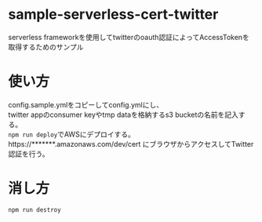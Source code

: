 # sample-serverless-cert-twitter
serverless frameworkを使用してtwitterのoauth認証によってAccessTokenを取得するためのサンプル

# 使い方
config.sample.ymlをコピーしてconfig.ymlにし、  
twitter appのconsumer keyやtmp dataを格納するs3 bucketの名前を記入する。  
```npm run deploy```でAWSにデプロイする。   
https://*******.amazonaws.com/dev/cert にブラウザからアクセスしてTwitter認証を行う。  

# 消し方
```npm run destroy```
